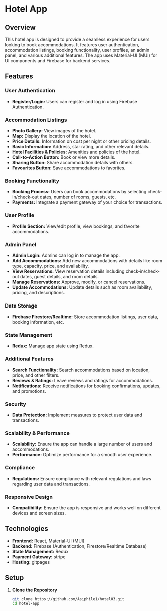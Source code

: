 # Hotel App

## Overview
This hotel app is designed to provide a seamless experience for users looking to book accommodations. It features user authentication, accommodation listings, booking functionality, user profiles, an admin panel, and various additional features. The app uses Material-UI (MUI) for UI components and Firebase for backend services.

## Features

### User Authentication
- **Register/Login:** Users can register and log in using Firebase Authentication.

### Accommodation Listings
- **Photo Gallery:** View images of the hotel.
- **Map:** Display the location of the hotel.
- **Price Details:** Information on cost per night or other pricing details.
- **Basic Information:** Address, star rating, and other relevant details.
- **Hotel Facilities & Policies:** Amenities and policies of the hotel.
- **Call-to-Action Button:** Book or view more details.
- **Sharing Button:** Share accommodation details with others.
- **Favourites Button:** Save accommodations to favorites.

### Booking Functionality
- **Booking Process:** Users can book accommodations by selecting check-in/check-out dates, number of rooms, guests, etc.
- **Payments:** Integrate a payment gateway of your choice for transactions.

### User Profile
- **Profile Section:** View/edit profile, view bookings, and favorite accommodations.

### Admin Panel
- **Admin Login:** Admins can log in to manage the app.
- **Add Accommodations:** Add new accommodations with details like room type, capacity, price, and availability.
- **View Reservations:** View reservation details including check-in/check-out dates, guest details, and room details.
- **Manage Reservations:** Approve, modify, or cancel reservations.
- **Update Accommodations:** Update details such as room availability, pricing, and descriptions.

### Data Storage
- **Firebase Firestore/Realtime:** Store accommodation listings, user data, booking information, etc.

### State Management
- **Redux:** Manage app state using Redux.

### Additional Features
- **Search Functionality:** Search accommodations based on location, price, and other filters.
- **Reviews & Ratings:** Leave reviews and ratings for accommodations.
- **Notifications:** Receive notifications for booking confirmations, updates, and promotions.

### Security
- **Data Protection:** Implement measures to protect user data and transactions.

### Scalability & Performance
- **Scalability:** Ensure the app can handle a large number of users and accommodations.
- **Performance:** Optimize performance for a smooth user experience.

### Compliance
- **Regulations:** Ensure compliance with relevant regulations and laws regarding user data and transactions.

### Responsive Design
- **Compatibility:** Ensure the app is responsive and works well on different devices and screen sizes.

## Technologies
- **Frontend:** React, Material-UI (MUI)
- **Backend:** Firebase (Authentication, Firestore/Realtime Database)
- **State Management:** Redux
- **Payment Gateway:** stripe
- **Hosting:** gitpages

## Setup

1. **Clone the Repository**
   ```bash
   git clone https://github.com/Asiphile1/hotel03.git
   cd hotel-app
